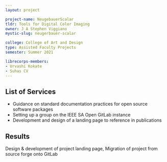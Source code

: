 ```yaml
---
layout: project

project-name: NeugebauerScalar
tldr: Tools for Digital Color Imaging
owner: J A Stephen Viggiano
mystic-slug: neugerbauer-scalar

college: College of Art and Design
type: Assisted Faculty Projects
semester: Summer 2021

librecorps-members:
- Urvashi Kokate
- Suhas CV
---
```


## List of Services
- Guidance on standard documentation practices for open source software packages
- Setting up a group on the IEEE SA Open GitLab instance
- Development and design of a landing page to reference in publications

## Results

Design & development of project landing page, Migration of project from source forge onto GitLab
